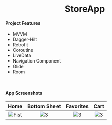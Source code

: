 <h1 align="center">StoreApp</h1>

#### Project Features
 - MVVM  <br>
 - Dagger-Hilt <br>
 - Retrofit <br>
 - Coroutine <br>
 - LiveData <br>
 - Navigation Component
 - Glide
 - Room
 <br>
 
 #### App Screenshots
 | Home | Bottom Sheet | Favorites | Cart | 
|:--:|:--:|:--:|:--:|
| ![Fist](https://user-images.githubusercontent.com/63645518/206758556-3d90565d-e191-4406-a517-6d5a0772a0bf.jpeg) | ![3](https://user-images.githubusercontent.com/63645518/206758672-5a191c3e-a16a-4b13-9d5a-e3ed00ebae4e.jpeg) | ![3](https://user-images.githubusercontent.com/63645518/206758793-e4e1dbac-ad35-4d1d-bc9f-03cf804a9edd.jpeg)| ![3](https://user-images.githubusercontent.com/63645518/206759009-dd43052a-0a0c-4cb0-b134-92e2834bd97b.jpeg) | 



